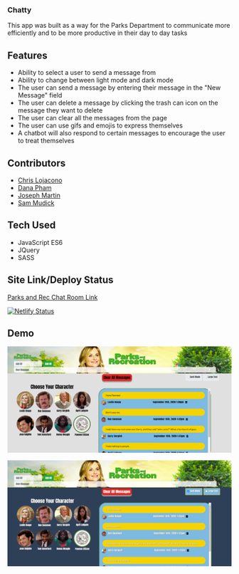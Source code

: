 ### Chatty
This app was built as a way for the Parks Department to communicate more efficiently and to be more productive in their day to day tasks

## Features
* Ability to select a user to send a message from
* Ability to change between light mode and dark mode
* The user can send a message by entering their message in the "New Message" field
* The user can delete a message by clicking the trash can icon on the message they want to delete
* The user can clear all the messages from the page
* The user can use gifs and emojis to express themselves
* A chatbot will also respond to certain messages to encourage the user to treat themselves

## Contributors
- [Chris Lojacono](https://github.com/chrislojacono)
- [Dana Pham](https://github.com/danapham)
- [Joseph Martin](https://github.com/josephtmartin)
- [Sam Mudick](https://github.com/smudick)

## Tech Used
* JavaScript ES6
* JQuery
* SASS

## Site Link/Deploy Status
[Parks and Rec Chat Room Link](https://parksandrecchat.netlify.app/)

[![Netlify Status](https://api.netlify.com/api/v1/badges/df680465-6adf-45b5-9d86-b9530ddb2c02/deploy-status)](https://app.netlify.com/sites/parksandrecchat/deploys)

## Demo
![Light Mode](src/assets/images/parks-rec-light.png)

![Dark Mode](src/assets/images/parks-rec-dark.png)
